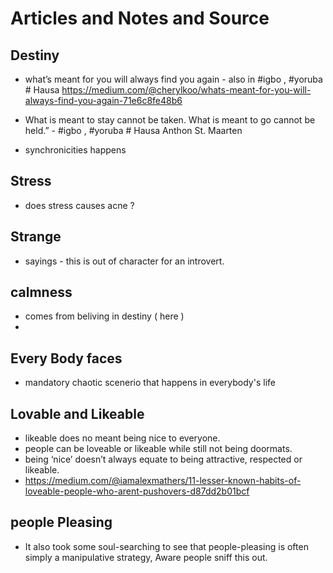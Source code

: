 
# Articles and Notes and Source

## Destiny
- what’s meant for you will always find you again - also in #igbo , #yoruba # Hausa
  https://medium.com/@cherylkoo/whats-meant-for-you-will-always-find-you-again-71e6c8fe48b6
  
- What is meant to stay cannot be taken. What is meant to go cannot be held.” - #igbo , #yoruba # Hausa
    Anthon St. Maarten

- synchronicities happens 

## Stress
- does stress causes acne ?


## Strange
- sayings - this is out of character for an introvert.


## calmness
- comes from beliving in destiny ( here )
- 

## Every Body faces
- mandatory chaotic scenerio that happens in everybody's life


## Lovable and Likeable
- likeable does no meant being nice to everyone.
- people can be loveable or likeable while still not being doormats.
- being ‘nice’ doesn’t always equate to being attractive, respected or likeable.
- https://medium.com/@iamalexmathers/11-lesser-known-habits-of-loveable-people-who-arent-pushovers-d87dd2b01bcf

## people Pleasing
- It also took some soul-searching to see that people-pleasing is often simply a manipulative strategy, Aware people sniff this out.












